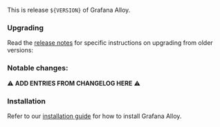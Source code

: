 This is release `${VERSION}` of Grafana Alloy.

### Upgrading

Read the [release notes] for specific instructions on upgrading from older versions:

[release notes]: https://grafana.com/docs/alloy/${RELEASE_DOC_TAG}/release-notes/

### Notable changes:

:warning: **ADD ENTRIES FROM CHANGELOG HERE** :warning:

### Installation

Refer to our [installation guide] for how to install Grafana Alloy.

[installation guide]: https://grafana.com/docs/alloy/${RELEASE_DOC_TAG}/get-started/install/
